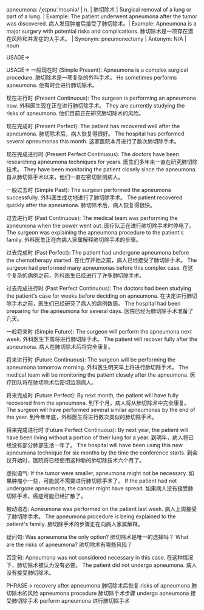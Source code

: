 apneumona: /ˌeɪpnuːˈmoʊniə/ | n. | 肺切除术 | Surgical removal of a lung or part of a lung. | Example: The patient underwent apneumona after the tumor was discovered.  病人发现肿瘤后接受了肺切除术。| Example: Apneumona is a major surgery with potential risks and complications. 肺切除术是一项存在潜在风险和并发症的大手术。 | Synonym: pneumonectomy | Antonym: N/A | noun

USAGE->

USAGE->
一般现在时 (Simple Present):
Apneumona is a complex surgical procedure. 肺切除术是一项复杂的外科手术。
He sometimes performs apneumona. 他有时会进行肺切除术。

现在进行时 (Present Continuous):
The surgeon is performing an apneumona now. 外科医生现在正在进行肺切除手术。
They are currently studying the risks of apneumona. 他们目前正在研究肺切除术的风险。

现在完成时 (Present Perfect):
The patient has recovered well after the apneumona. 肺切除术后，病人恢复得很好。
The hospital has performed several apneumonas this month. 这家医院本月进行了数次肺切除手术。

现在完成进行时 (Present Perfect Continuous):
The doctors have been researching apneumona techniques for years.  医生们多年来一直在研究肺切除技术。
They have been monitoring the patient closely since the apneumona. 自从肺切除手术以来，他们一直在密切监测病人。

一般过去时 (Simple Past):
The surgeon performed the apneumona successfully. 外科医生成功地进行了肺切除手术。
The patient recovered quickly after the apneumona. 肺切除术后，病人恢复得很快。

过去进行时 (Past Continuous):
The medical team was performing the apneumona when the power went out.  医疗队正在进行肺切除手术时停电了。
The surgeon was explaining the apneumona procedure to the patient's family. 外科医生正在向病人家属解释肺切除手术的步骤。

过去完成时 (Past Perfect):
The patient had undergone apneumona before the chemotherapy started. 在化疗开始之前，病人已经接受了肺切除手术。
The surgeon had performed many apneumonas before this complex case. 在这个复杂的病例之前，外科医生已经进行了许多肺切除手术。

过去完成进行时 (Past Perfect Continuous):
The doctors had been studying the patient's case for weeks before deciding on apneumona. 在决定进行肺切除手术之前，医生们已经研究了病人的病例数周。
The hospital had been preparing for the apneumona for several days. 医院已经为肺切除手术准备了几天。


一般将来时 (Simple Future):
The surgeon will perform the apneumona next week. 外科医生下周将进行肺切除手术。
The patient will recover fully after the apneumona. 病人在肺切除术后将完全康复。

将来进行时 (Future Continuous):
The surgeon will be performing the apneumona tomorrow morning. 外科医生明天早上将进行肺切除手术。
The medical team will be monitoring the patient closely after the apneumona. 医疗团队将在肺切除术后密切监测病人。


将来完成时 (Future Perfect):
By next month, the patient will have fully recovered from the apneumona. 到下个月，病人将从肺切除术中完全康复。
The surgeon will have performed several similar apneumonas by the end of the year. 到今年年底，外科医生将进行数次类似的肺切除手术。


将来完成进行时 (Future Perfect Continuous):
By next year, the patient will have been living without a portion of their lung for a year. 到明年，病人将已经没有部分肺部生活一年了。
The hospital will have been using this new apneumona technique for six months by the time the conference starts. 到会议开始时，医院将已经使用这种新的肺切除技术六个月了。

虚拟语气:
If the tumor were smaller, apneumona might not be necessary. 如果肿瘤小一些，可能就不需要进行肺切除手术了。
If the patient had not undergone apneumona, the cancer might have spread. 如果病人没有接受肺切除手术，癌症可能已经扩散了。

被动语态:
Apneumona was performed on the patient last week. 病人上周接受了肺切除手术。
The apneumona procedure is being explained to the patient's family. 肺切除手术的步骤正在向病人家属解释。

疑问句:
Was apneumona the only option? 肺切除术是唯一的选择吗？
What are the risks of apneumona? 肺切除术有哪些风险？

否定句:
Apneumona was not considered necessary in this case. 在这种情况下，肺切除术被认为没有必要。
The patient did not undergo apneumona. 病人没有接受肺切除术。



PHRASE->
recovery after apneumona 肺切除术后恢复
risks of apneumona 肺切除术的风险
apneumona procedure 肺切除手术步骤
undergo apneumona 接受肺切除手术
perform apneumona 进行肺切除手术
